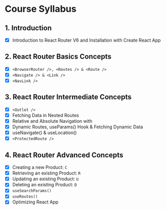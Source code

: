 # Course Syllabus

## 1. Introduction

- [x] Introduction to React Router V6 and Installation with Create React App

## 2. React Router Basics Concepts

- [x] `<BrowserRouter />, <Routes /> & <Route />`
- [x] `<Navigate /> & <Link />`
- [x] `<NavLink />`

## 3. React Router Intermediate Concepts

- [x] `<Outlet />`
- [x] Fetching Data in Nested Routes
- [x] Relative and Absolute Navigation with <Link />
- [x] Dynamic Routes, useParams() Hook & Fetching Dynamic Data
- [x] useNavigate() & useLocation()
- [x] `<ProtectedRoute />`

## 4. React Router Advanced Concepts

- [x] Creating a new Product: `C`
- [x] Retrieving an existing Product: `R`
- [x] Updating an existing Product: `U`
- [x] Deleting an existing Product: `D`
- [x] `useSearchParams()`
- [x] `useRoutes()`
- [x] Optimizing React App
